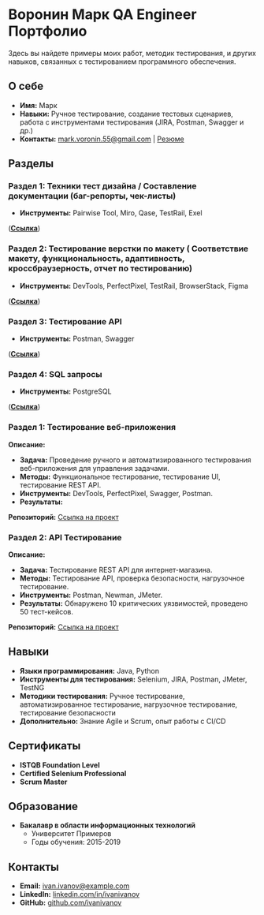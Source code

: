 # Воронин Марк QA Engineer Портфолио

Здесь вы найдете примеры моих работ, методик тестирования, и других навыков, связанных с тестированием программного обеспечения.

## О себе
- **Имя:** Марк
- **Навыки:** Ручное тестирование, создание тестовых сценариев, работа с инструментами тестирования (JIRA, Postman, Swagger и др.)
- **Контакты:** mark.voronin.55@gmail.com | [Резюме](https://hh.ru/applicant/resumes/view?resume=e9856612ff0d42b2f80039ed1f6a54344b414f)

## Разделы

### Раздел 1: Техники тест дизайна / Составление документации (баг-репорты, чек-листы)

- **Инструменты:** Pairwise Tool, Miro, Qase, TestRail, Exel

([**Ссылка**](https://github.com/MarkVORNO/MarkVORNO/blob/main/Section_1.md))

### Раздел 2: Тестирование верстки по макету ( Соответствие макету, функциональность, адаптивность, кроссбраузерность, отчет по тестированию)

- **Инструменты:** DevTools, PerfectPixel, TestRail, BrowserStack, Figma

([**Ссылка**](https://github.com/MarkVORNO/MarkVORNO/blob/main/Section_2.md))


### Раздел 3: Тестирование API

- **Инструменты:** Postman, Swagger

([**Ссылка**](https://github.com/MarkVORNO/MarkVORNO/blob/main/Section_3.md))



### Раздел 4: SQL запросы

- **Инструменты:** PostgreSQL

([**Ссылка**](https://github.com/MarkVORNO/MarkVORNO/blob/main/Section_4.md))









### Раздел 1: Тестирование веб-приложения

**Описание:**
- **Задача:** Проведение ручного и автоматизированного тестирования веб-приложения для управления задачами.
- **Методы:** Функциональное тестирование, тестирование UI, тестирование REST API.
- **Инструменты:** DevTools, PerfectPixel, Swagger, Postman.
- **Результаты:** 

**Репозиторий:** [Ссылка на проект](https://github.com/ivanivanov/web-app-testing)

### Раздел 2: API Тестирование

**Описание:**
- **Задача:** Тестирование REST API для интернет-магазина.
- **Методы:** Тестирование API, проверка безопасности, нагрузочное тестирование.
- **Инструменты:** Postman, Newman, JMeter.
- **Результаты:** Обнаружено 10 критических уязвимостей, проведено 50 тест-кейсов.

**Репозиторий:** [Ссылка на проект](https://github.com/ivanivanov/api-testing)

## Навыки

- **Языки программирования:** Java, Python
- **Инструменты для тестирования:** Selenium, JIRA, Postman, JMeter, TestNG
- **Методики тестирования:** Ручное тестирование, автоматизированное тестирование, нагрузочное тестирование, тестирование безопасности
- **Дополнительно:** Знание Agile и Scrum, опыт работы с CI/CD

## Сертификаты

- **ISTQB Foundation Level**
- **Certified Selenium Professional**
- **Scrum Master**

## Образование

- **Бакалавр в области информационных технологий**
  - Университет Примеров
  - Годы обучения: 2015-2019

## Контакты

- **Email:** ivan.ivanov@example.com
- **LinkedIn:** [linkedin.com/in/ivanivanov](https://www.linkedin.com/in/ivanivanov)
- **GitHub:** [github.com/ivanivanov](https://github.com/ivanivanov)

